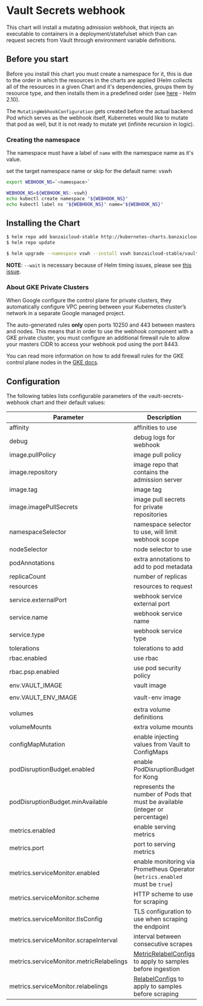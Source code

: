 # Vault Secrets webhook

This chart will install a mutating admission webhook, that injects an executable to containers in a deployment/statefulset which than can request secrets from Vault through environment variable definitions.

## Before you start

Before you install this chart you must create a namespace for it, this is due to the order in which the resources in the charts are applied (Helm collects all of the resources in a given Chart and it's dependencies, groups them by resource type, and then installs them in a predefined order (see [here](https://github.com/helm/helm/blob/release-2.10/pkg/tiller/kind_sorter.go#L29) - Helm 2.10).

The `MutatingWebhookConfiguration` gets created before the actual backend Pod which serves as the webhook itself, Kubernetes would like to mutate that pod as well, but it is not ready to mutate yet (infinite recursion in logic).

### Creating the namespace

The namespace must have a label of `name` with the namespace name as it's value.

set the target namespace name or skip for the default name: vswh

```bash
export WEBHOOK_NS=`<namespace>`
```

```bash
WEBHOOK_NS=${WEBHOOK_NS:-vswh}
echo kubectl create namespace "${WEBHOOK_NS}"
echo kubectl label ns "${WEBHOOK_NS}" name="${WEBHOOK_NS}"
```

## Installing the Chart

```bash
$ helm repo add banzaicloud-stable http://kubernetes-charts.banzaicloud.com/branch/master
$ helm repo update
```

```bash
$ helm upgrade --namespace vswh --install vswh banzaicloud-stable/vault-secrets-webhook --wait
```

**NOTE**: `--wait` is necessary because of Helm timing issues, please see [this issue](https://github.com/banzaicloud/banzai-charts/issues/888).

### About GKE Private Clusters

When Google configure the control plane for private clusters, they automatically configure VPC peering between your Kubernetes cluster’s network in a separate Google managed project.

The auto-generated rules **only** open ports 10250 and 443 between masters and nodes. This means that in order to use the webhook component with a GKE private cluster, you must configure an additional firewall rule to allow your masters CIDR to access your webhook pod using the port 8443.

You can read more information on how to add firewall rules for the GKE control plane nodes in the [GKE docs](https://cloud.google.com/kubernetes-engine/docs/how-to/private-clusters#add_firewall_rules).

## Configuration

The following tables lists configurable parameters of the vault-secrets-webhook chart and their default values:

| Parameter                                | Description                                                                  | Default                             |
| ---------------------------------------- | ---------------------------------------------------------------------------- | ----------------------------------- |
| affinity                                 | affinities to use                                                            | `{}`                                |
| debug                                    | debug logs for webhook                                                       | `false`                             |
| image.pullPolicy                         | image pull policy                                                            | `IfNotPresent`                      |
| image.repository                         | image repo that contains the admission server                                | `banzaicloud/vault-secrets-webhook` |
| image.tag                                | image tag                                                                    | `0.5.1`                             |
| image.imagePullSecrets                   | image pull secrets for private repositories                                  | `[]`                                |
| namespaceSelector                        | namespace selector to use, will limit webhook scope                          | `{}`                                |
| nodeSelector                             | node selector to use                                                         | `{}`                                |
| podAnnotations                           | extra annotations to add to pod metadata                                     | `{}`                                |
| replicaCount                             | number of replicas                                                           | `2`                                 |
| resources                                | resources to request                                                         | `{}`                                |
| service.externalPort                     | webhook service external port                                                | `443`                               |
| service.name                             | webhook service name                                                         | `vault-secrets-webhook`             |
| service.type                             | webhook service type                                                         | `ClusterIP`                         |
| tolerations                              | tolerations to add                                                           | `[]`                                |
| rbac.enabled                             | use rbac                                                                     | `true`                              |
| rbac.psp.enabled                         | use pod security policy                                                      | `false`                             |
| env.VAULT_IMAGE                          | vault image                                                                  | `vault:latest`                      |
| env.VAULT_ENV_IMAGE                      | vault-env image                                                              | `banzaicloud/vault-env:latest`      |
| volumes                                  | extra volume definitions                                                     | `[]`                                |
| volumeMounts                             | extra volume mounts                                                          | `[]`                                |
| configMapMutation                        | enable injecting values from Vault to ConfigMaps                             | `false`                             |
| podDisruptionBudget.enabled              | enable PodDisruptionBudget for Kong                                          | `false`                             |
| podDisruptionBudget.minAvailable         | represents the number of Pods that must be available (integer or percentage) | `1`                                 |
| metrics.enabled                          | enable serving metrics                                                       | `false`                             |
| metrics.port                             | port to serving metrics                                                      | `:8444`                             |
| metrics.serviceMonitor.enabled           | enable monitoring via Prometheus Operator (`metrics.enabled` must be `true`) | `false`                             |
| metrics.serviceMonitor.scheme            | HTTP scheme to use for scraping                                              | `https`                             |
| metrics.serviceMonitor.tlsConfig         | TLS configuration to use when scraping the endpoint                          | `{insecureSkipVerify: true}`        |
| metrics.serviceMonitor.scrapeInterval    | interval between consecutive scrapes                                         | `30s`                               |
| metrics.serviceMonitor.metricRelabelings | [MetricRelabelConfigs](https://github.com/coreos/prometheus-operator/blob/master/Documentation/api.md#relabelconfig) to apply to samples before ingestion                    | `[]`                                |
| metrics.serviceMonitor.relabelings       | [RelabelConfigs](https://github.com/coreos/prometheus-operator/blob/master/Documentation/api.md#relabelconfig) to apply to samples before scraping                           | `[]`                                |
